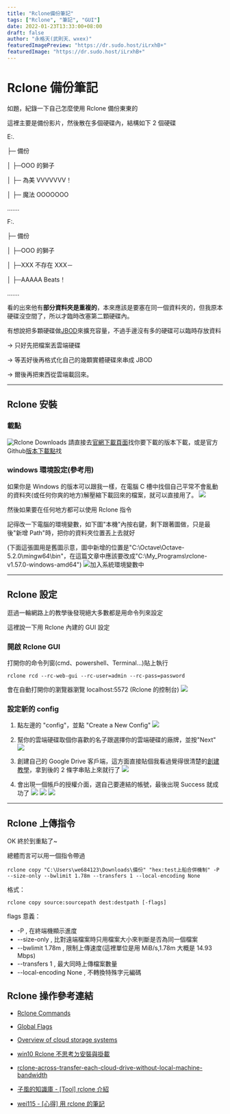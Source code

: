 ```yaml
---
title: "Rclone備份筆記"
tags: ["Rclone", "筆記", "GUI"]
date: 2022-01-23T13:33:00+08:00
draft: false
author: "永格天(武則天、wxex)"
featuredImagePreview: "https://dr.sudo.host/iLrxhB+"
featuredImage: "https://dr.sudo.host/iLrxhB+"
---
```


# Rclone 備份筆記

如題，紀錄一下自己怎麼使用 Rclone 備份東東的


這裡主要是備份影片，然後散在多個硬碟內，結構如下 2 個硬碟

E:.


├─ 備份


│ ├─OOO 的獅子


│ ├─ 為美 VVVVVVV！


│ ├─ 魔法 OOOOOOO


.......

F:.


├─ 備份


│ ├─OOO 的獅子


│ ├─XXX 不存在 XXX－


│ ├─AAAAA Beats！


.......


看的出來他有**部分資料夾是重複的**，本來應該是要塞在同一個資料夾的，但我原本硬碟沒空間了，所以才臨時改塞第二顆硬碟內。


有想說把多顆硬碟做[JBOD](https://zh.wikipedia.org/wiki/RAID)來擴充容量，不過手邊沒有多的硬碟可以臨時存放資料


→ 只好先把檔案丟雲端硬碟


→ 等丟好後再格式化自己的幾顆實體硬碟來串成 JBOD


→ 爾後再把東西從雲端載回來。


---

## Rclone 安裝

### 載點

![Rclone Downloads](https://dr.sudo.host/9vIUoz+)
請直接去[官網下載頁面](https://rclone.org/downloads/)找你要下載的版本下載，或是官方 Github[版本下載點](https://github.com/rclone/rclone/releases)找

### windows 環境設定(參考用)

如果你是 Windows 的版本可以跟我一樣，在電腦 C 槽中找個自己平常不會亂動的資料夾(或任何你爽的地方)解壓縮下載回來的檔案，就可以直接用了。
![](https://dr.sudo.host/6PtgwA+)


然後如果要在任何地方都可以使用 Rclone 指令


記得改一下電腦的環境變數，如下圖"本機"內按右鍵，剩下跟著圖做，只是最後"新增 Path"時，把你的資料夾位置丟上去就好


(下面這張圖用是舊圖示意，圖中新增的位置是"C:\\Octave\\Octave-5.2.0\\mingw64\\bin"，在這篇文章中應該要改成"C:\\My_Programs\\rclone-v1.57.0-windows-amd64")
![加入系統環境變數中](https://dr.sudo.host/v8LBvD+)

---

## Rclone 設定

逛過一輪網路上的教學後發現絕大多數都是用命令列來設定


這裡說一下用 Rclone 內建的 GUI 設定

### 開啟 Rclone GUI

打開你的命令列窗(cmd、powershell、Terminal...)貼上執行

```
rclone rcd --rc-web-gui --rc-user=admin --rc-pass=password
```

會在自動打開你的瀏覽器瀏覽 localhost:5572 (Rclone 的控制台)
![](https://dr.sudo.host/UqJp92+)

### 設定新的 config

1. 點左邊的 "config"，並點 "Create a New Config"
   ![](https://dr.sudo.host/icwlyZ+)
2. 幫你的雲端硬碟取個你喜歡的名子跟選擇你的雲端硬碟的廠牌，並按"Next"
   ![](https://dr.sudo.host/0H7sdC+)
3. 創建自己的 Google Drive 客戶端，這方面直接貼個我看過覺得很清楚的[創建教學](https://hackmd.io/@adeliae/H1ZRCUfaU#Google-Application-Client-Id-%E5%BB%BA%E7%AB%8B)，拿到後的 2 條字串貼上來就行了
   ![](https://dr.sudo.host/QI79Qy+)

4. 會出現一個帳戶的授權介面，選自己要連結的帳號，最後出現 Success 就成功了
   ![](https://dr.sudo.host/bqhKjo+)
   ![](https://dr.sudo.host/NfEBXR+)
   ![](https://dr.sudo.host/AyBDw6+)

---

## Rclone 上傳指令

OK 終於到重點了~

總體而言可以用一個指令帶過

```
rclone copy "C:\Users\we684123\Downloads\備份" "hex:test上船合併機制" -P --size-only --bwlimit 1.78m --transfers 1 --local-encoding None
```

格式：

```
rclone copy source:sourcepath dest:destpath [-flags]
```

flags 意義：

- -P , 在終端機顯示進度
- --size-only , 比對遠端檔案時只用檔案大小來判斷是否為同一個檔案
- --bwlimit 1.78m , 限制上傳速度(這裡單位是用 MiB/s,1.78m 大概是 14.93 Mbps)
- --transfers 1 , 最大同時上傳檔案數量
- --local-encoding None , 不轉換特殊字元編碼

## Rclone 操作參考連結

- [Rclone Commands](https://rclone.org/commands/)
- [Global Flags](https://rclone.org/flags/)
- [Overview of cloud storage systems](https://rclone.org/overview/#restricted-filenames)

- [win10 Rclone 不思考ㄉ安裝與掛載](https://hackmd.io/@adeliae/H1ZRCUfaU)
- [rclone-across-transfer-each-cloud-drive-without-local-machine-bandwidth](https://caloskao.org/rclone-across-transfer-each-cloud-drive-without-local-machine-bandwidth/)
- [子風的知識庫 - [Tool] rclone 介紹 ](https://zwindr.blogspot.com/2020/01/tool-rclone.html)
- [wei115 - [心得] 用 rclone 的筆記](https://www.ptt.cc/bbs/Free_box/M.1548436333.A.194.html)
